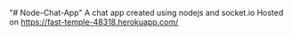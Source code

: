 "# Node-Chat-App" 
A chat app created using nodejs and socket.io
Hosted on https://fast-temple-48318.herokuapp.com/
